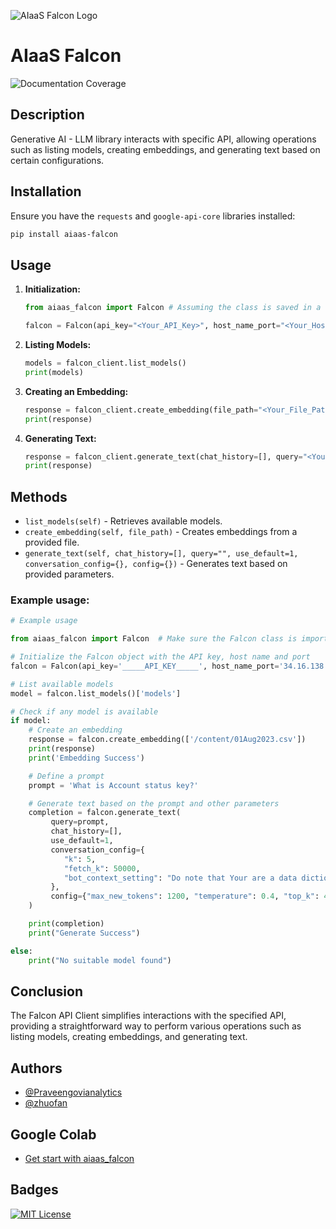 ![AIaaS Falcon Logo](img/AIAAS_FALCON.jpg)

# AIaaS Falcon

![Documentation Coverage](interrogate_badge.svg)

## Description

Generative AI - LLM library interacts with specific API, allowing operations such as listing models, creating embeddings, and generating text based on certain configurations.

## Installation

Ensure you have the `requests` and `google-api-core` libraries installed:

```bash
pip install aiaas-falcon
```

## Usage

1. **Initialization:**

   ```python
   from aiaas_falcon import Falcon # Assuming the class is saved in a file named falcon_client.py
   
   falcon = Falcon(api_key="<Your_API_Key>", host_name_port="<Your_Host_Name_Port>")
   ```

2. **Listing Models:**

   ```python
   models = falcon_client.list_models()
   print(models)
   ```

3. **Creating an Embedding:**

   ```python
   response = falcon_client.create_embedding(file_path="<Your_File_Path>")
   print(response)
   ```

4. **Generating Text:**

   ```python
   response = falcon_client.generate_text(chat_history=[], query="<Your_Query>")
   print(response)
   ```

## Methods

- `list_models(self)` - Retrieves available models.
- `create_embedding(self, file_path)` - Creates embeddings from a provided file.
- `generate_text(self, chat_history=[], query="", use_default=1, conversation_config={}, config={})` - Generates text based on provided parameters.

### Example usage:

```python
# Example usage

from aiaas_falcon import Falcon  # Make sure the Falcon class is imported

# Initialize the Falcon object with the API key, host name and port
falcon = Falcon(api_key='_____API_KEY_____', host_name_port='34.16.138.59:8888', transport="rest")

# List available models
model = falcon.list_models()['models']

# Check if any model is available
if model:
    # Create an embedding
    response = falcon.create_embedding(['/content/01Aug2023.csv'])
    print(response)
    print('Embedding Success')

    # Define a prompt
    prompt = 'What is Account status key?'

    # Generate text based on the prompt and other parameters
    completion = falcon.generate_text(
         query=prompt,
         chat_history=[],
         use_default=1,
         conversation_config={
            "k": 5,
            "fetch_k": 50000,
            "bot_context_setting": "Do note that Your are a data dictionary bot. Your task is to fully answer the user's query based on the information provided to you."
         },
         config={"max_new_tokens": 1200, "temperature": 0.4, "top_k": 40, "top_p": 0.95, "batch_size": 256}
    )

    print(completion)
    print("Generate Success")

else:
    print("No suitable model found")
```

## Conclusion

The Falcon API Client simplifies interactions with the specified API, providing a straightforward way to perform various operations such as listing models, creating embeddings, and generating text.

## Authors

- [@Praveengovianalytics](https://github.com/Praveengovianalytics)
- [@zhuofan](https://github.com/zhuofan-16)

## Google Colab 

- [Get start with aiaas_falcon](https://colab.research.google.com/drive/1k5T_FO9SnlN0zOQfR7WFXSRFkfgiL1cE?usp=sharing)

## Badges

[![MIT License](https://img.shields.io/badge/License-MIT-green.svg)](https://choosealicense.com/licenses/mit/)

